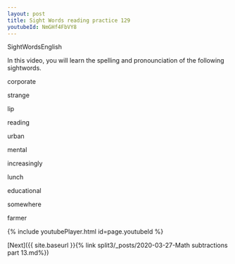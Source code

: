 ```yaml
---
layout: post
title: Sight Words reading practice 129
youtubeId: NmGHf4FbVY8
---
```

 
 
SightWordsEnglish


In this video, you will learn the spelling and pronounciation of the following sightwords.


corporate

strange

lip

reading

urban

mental

increasingly

lunch

educational

somewhere

farmer

 
{% include youtubePlayer.html id=page.youtubeId %}
 
 

[Next]({{ site.baseurl }}{% link  split3/_posts/2020-03-27-Math subtractions part 13.md%})
 
